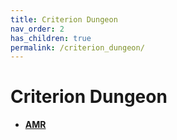```yaml
---
title: Criterion Dungeon
nav_order: 2
has_children: true
permalink: /criterion_dungeon/
---
```

# Criterion Dungeon

- [**AMR**](./AMR/README.md)
